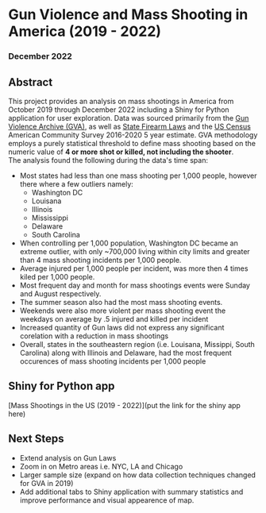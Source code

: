 # Gun Violence and Mass Shooting in America (2019 - 2022)
### December 2022

## Abstract
This project provides an analysis on mass shootings in America from October 2019 through December 2022 including a Shiny for Python application for user exploration. Data was sourced primarily from the [Gun Violence Archive (GVA)](https://www.gunviolencearchive.org/), as well as [State Firearm Laws](https://www.statefirearmlaws.org/) and the [US Census](https://www.census.gov/) American Community Survey 2016-2020 5 year estimate. GVA methodology employs a purely statistical threshold to define mass shooting based on the numeric value of <b> 4 or more shot or killed, not including the shooter</b>. 
<br>
The analysis found the following during the data's time span:
- Most states had less than one mass shooting per 1,000 people, however there where a few outliers namely:
    - Washington DC
    - Louisana
    - Illinois
    - Mississippi
    - Delaware
    - South Carolina
- When controlling per 1,000 population, Washington DC became an extreme outlier, with only ~700,000 living within city limits and greater than 4 mass shooting incidents per 1,000 people.
- Average injured per 1,000 people per incident, was more then 4 times kiled per 1,000 people.
- Most frequent day and month for mass shootings events were Sunday and August respectively.
- The summer season also had the most mass shooting events.
- Weekends were also more violent per mass shooting event the weekdays on average by .5 injured and killed per incident
- Increased quantity of Gun laws did not express any significant corelation with a reduction in mass shootings
- Overall, states in the southeastern region (i.e. Louisana, Missippi, South Carolina) along with Illinois and Delaware, had the most frequent occurences of mass shooting incidents per 1,000 people

## Shiny for Python app
[Mass Shootings in the US (2019 - 2022)](put the link for the shiny app here)

## Next Steps
- Extend analysis on Gun Laws
- Zoom in on Metro areas i.e. NYC, LA and Chicago
- Larger sample size (expand on how data collection techniques changed for GVA in 2019)
- Add additional tabs to Shiny application with summary statistics and improve performance and visual appearence of map.



